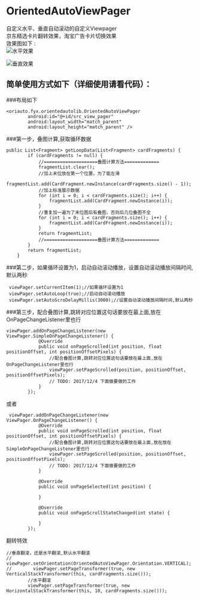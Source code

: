 # OrientedAutoViewPager
自定义水平、垂直自动滚动的自定义Viewpager </br>
京东精选卡片翻转效果，淘宝广告卡片切换效果</br>
效果图如下 : </br>
![水平效果](https://github.com/bxfx111/OrientedAutoViewPager/blob/master/gif/hor.gif)

![垂直效果](https://github.com/bxfx111/OrientedAutoViewPager/blob/master/gif/vi.gif)

## 简单使用方式如下（详细使用请看代码）：
###布局如下
```
<oriauto.fyx.orientedautolib.OrientedAutoViewPager
        android:id="@+id/src_view_pager"
        android:layout_width="match_parent"
        android:layout_height="match_parent" />
```
###第一步，叠图计算,获取循环数据
```
public List<Fragment> getLoopData(List<Fragment> cardFragments) {
        if (cardFragments != null) {
            //====================叠图计算方法=============
            fragmentList.clear();
            //加上末位放在第一个位置，为了能左滑
            fragmentList.add(CardFragment.newInstance(cardFragments.size() - 1));
            //加上标准展示数据
            for (int i = 0; i < cardFragments.size(); i++) {
                fragmentList.add(CardFragment.newInstance(i));
            }
            //重复加一遍为了末位图后有叠图，否则后几位叠图不全
            for (int i = 0; i < cardFragments.size(); i++) {
                fragmentList.add(CardFragment.newInstance(i));
            }
            return fragmentList;
            //====================叠图计算方法=============
        }
        return fragmentList;
    }
```
###第二步，如果循环设置为1，启动自动滚动播放，设置自动滚动播放间隔时间,默认两秒
```
 viewPager.setCurrentItem(1);//如果循环设置为1
 viewPager.setAutoLoop(true);//启动自动滚动播放
 viewPager.setAutoScroDelayMillis(3000);//设置自动滚动播放间隔时间,默认两秒
```
###第三步，配合叠图计算,跳转对应位置这句话要放在最上面,放在OnPageChangeListener里也行
```
viewPager.addOnPageChangeListener(new ViewPager.SimpleOnPageChangeListener() {
            @Override
            public void onPageScrolled(int position, float positionOffset, int positionOffsetPixels) {
                //配合叠图计算,跳转对应位置这句话要放在最上面,放在OnPageChangeListener里也行
                viewPager.setPageScrolled(position, positionOffset, positionOffsetPixels);
                // TODO: 2017/12/4 下面做要做的工作
            }
        });
 ```
或者</br>
```
 viewPager.addOnPageChangeListener(new ViewPager.OnPageChangeListener() {
            @Override
            public void onPageScrolled(int position, float positionOffset, int positionOffsetPixels) {
                //配合叠图计算,跳转对应位置这句话要放在最上面,放在放在SimpleOnPageChangeListener里也行
                viewPager.setPageScrolled(position, positionOffset, positionOffsetPixels);
                // TODO: 2017/12/4 下面做要做的工作
            }

            @Override
            public void onPageSelected(int position) {

            }

            @Override
            public void onPageScrollStateChanged(int state) {

            }
        });
```
翻转特效</br>
```
//垂直翻滚，还是水平翻滚,默认水平翻滚
//        viewPager.setOrientation(OrientedAutoViewPager.Orientation.VERTICAL);
//        viewPager.setPageTransformer(true, new VerticalStackTransformer(this, cardFragments.size()));
        //水平翻滚
        viewPager.setPageTransformer(true, new HorizontalStackTransformer(this, 10, cardFragments.size()));
```
